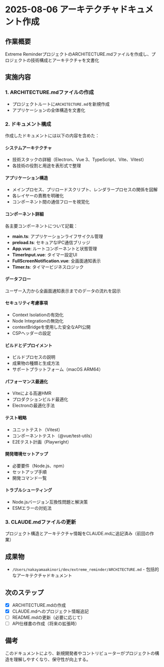 # 2025-08-06 アーキテクチャドキュメント作成

## 作業概要
Extreme ReminderプロジェクトのARCHITECTURE.mdファイルを作成し、プロジェクトの技術構成とアーキテクチャを文書化

## 実施内容

### 1. ARCHITECTURE.mdファイルの作成
- プロジェクトルートに`ARCHITECTURE.md`を新規作成
- アプリケーションの全体構造を文書化

### 2. ドキュメント構成
作成したドキュメントには以下の内容を含めた：

#### システムアーキテクチャ
- 技術スタックの詳細（Electron、Vue 3、TypeScript、Vite、Vitest）
- 各技術の役割と用途を表形式で整理

#### アプリケーション構造
- メインプロセス、プリロードスクリプト、レンダラープロセスの関係を図解
- 各レイヤーの責務を明確化
- コンポーネント間の通信フローを視覚化

#### コンポーネント詳細
各主要コンポーネントについて記載：
- **main.ts**: アプリケーションライフサイクル管理
- **preload.ts**: セキュアなIPC通信ブリッジ
- **App.vue**: ルートコンポーネントと状態管理
- **TimerInput.vue**: タイマー設定UI
- **FullScreenNotification.vue**: 全画面通知表示
- **Timer.ts**: タイマービジネスロジック

#### データフロー
ユーザー入力から全画面通知表示までのデータの流れを図示

#### セキュリティ考慮事項
- Context Isolationの有効化
- Node Integrationの無効化
- contextBridgeを使用した安全なAPI公開
- CSPヘッダーの設定

#### ビルドとデプロイメント
- ビルドプロセスの説明
- 成果物の種類と生成方法
- サポートプラットフォーム（macOS ARM64）

#### パフォーマンス最適化
- Viteによる高速HMR
- プロダクションビルド最適化
- Electronの最適化手法

#### テスト戦略
- ユニットテスト（Vitest）
- コンポーネントテスト（@vue/test-utils）
- E2Eテスト計画（Playwright）

#### 開発環境セットアップ
- 必要要件（Node.js、npm）
- セットアップ手順
- 開発コマンド一覧

#### トラブルシューティング
- Node.jsバージョン互換性問題と解決策
- ESMエラーの対処法

### 3. CLAUDE.mdファイルの更新
プロジェクト構造とアーキテクチャ情報をCLAUDE.mdに追記済み（前回の作業）

## 成果物
- `/Users/nakayamaakinori/dev/extreme_reminder/ARCHITECTURE.md` - 包括的なアーキテクチャドキュメント

## 次のステップ
- [x] ARCHITECTURE.mdの作成
- [x] CLAUDE.mdへのプロジェクト情報追記
- [ ] README.mdの更新（必要に応じて）
- [ ] API仕様書の作成（将来の拡張時）

## 備考
このドキュメントにより、新規開発者やコントリビューターがプロジェクトの構造を理解しやすくなり、保守性が向上する。